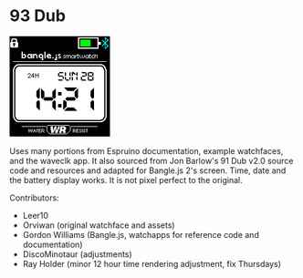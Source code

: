 # 93 Dub

![](screenshot.png)

Uses many portions from Espruino documentation, example watchfaces, and the waveclk app. It also sourced from Jon Barlow's 91 Dub v2.0 source code and resources and adapted for Bangle.js 2's screen. Time, date and the battery display works. It is not pixel perfect to the original.

Contributors:
* Leer10
* Orviwan (original watchface and assets)
* Gordon Williams (Bangle.js, watchapps for reference code and documentation)
* DiscoMinotaur (adjustments)
* Ray Holder (minor 12 hour time rendering adjustment, fix Thursdays)
